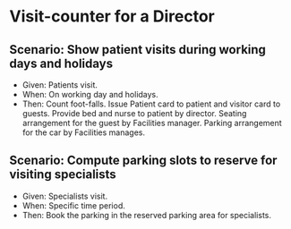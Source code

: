 # Visit-counter for a Director

## Scenario: Show patient visits during working days and holidays

- Given: Patients visit.
- When: On working day and holidays.
- Then: Count foot-falls.
        Issue Patient card to patient and visitor card to guests.
        Provide bed and nurse to patient by director.
        Seating arrangement for the guest by Facilities manager.
        Parking arrangement for the car by Facilities manages.

## Scenario: Compute parking slots to reserve for visiting specialists

- Given: Specialists visit.
- When: Specific time period.
- Then: Book the parking in the reserved parking area for specialists.

